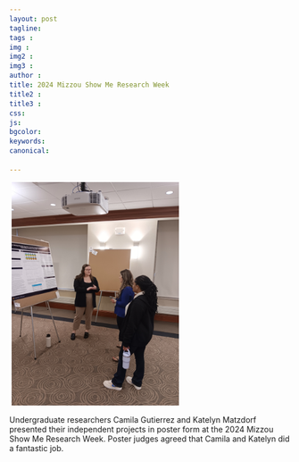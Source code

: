 ```yaml
---
layout: post
tagline: 
tags : 
img : 
img2 :
img3 : 
author : 
title: 2024 Mizzou Show Me Research Week
title2 : 
title3 : 
css: 
js: 
bgcolor: 
keywords: 
canonical:

---
```

<span class="image small"><img src="/assets/images/news/gutierrez_in_action.jpg" alt="" width="300"/></span>
<span class="image small"><img src="/assets/images/news/matzdorf_in_action.jpg" alt="" width="300"/></span>

Undergraduate researchers Camila Gutierrez and Katelyn Matzdorf presented their independent projects in poster form at the 2024 Mizzou Show Me Research Week. Poster judges agreed that Camila and Katelyn did a fantastic job.

